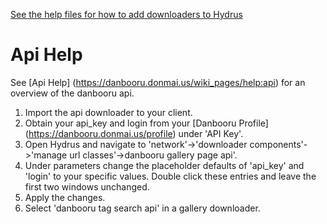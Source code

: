 [See the help files for how to add downloaders to Hydrus](https://hydrusnetwork.github.io/hydrus/help/adding_new_downloaders.html)

# Api Help

See [Api Help] (https://danbooru.donmai.us/wiki_pages/help:api) for an overview of the danbooru api.

1. Import the api downloader to your client.
2. Obtain your api_key and login from your [Danbooru Profile] (https://danbooru.donmai.us/profile) under 'API Key'.
3. Open Hydrus and navigate to 'network'->'downloader components'->'manage url classes'->danbooru gallery page api'.
4. Under parameters change the placeholder defaults of 'api_key' and 'login' to your specific values. Double click these entries and leave the first two windows unchanged.
5. Apply the changes.
6. Select 'danbooru tag search api' in a gallery downloader.
